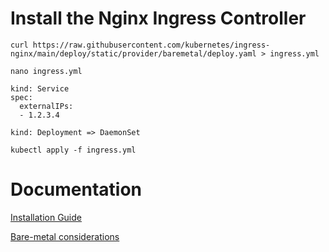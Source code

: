 # Install the Nginx Ingress Controller
```
curl https://raw.githubusercontent.com/kubernetes/ingress-nginx/main/deploy/static/provider/baremetal/deploy.yaml > ingress.yml
```
```
nano ingress.yml

kind: Service
spec:
  externalIPs:
  - 1.2.3.4

kind: Deployment => DaemonSet
```
```
kubectl apply -f ingress.yml
```

# Documentation
[Installation Guide](https://kubernetes.github.io/ingress-nginx/deploy/)

[Bare-metal considerations](https://github.com/kubernetes/ingress-nginx/blob/main/docs/deploy/baremetal.md)

